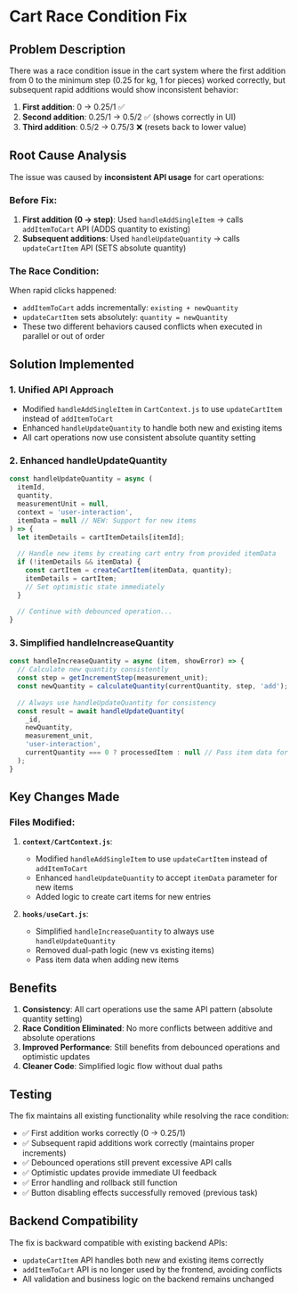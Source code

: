 # Cart Race Condition Fix

## Problem Description

There was a race condition issue in the cart system where the first addition from 0 to the minimum step (0.25 for kg, 1 for pieces) worked correctly, but subsequent rapid additions would show inconsistent behavior:

1. **First addition**: 0 → 0.25/1 ✅ 
2. **Second addition**: 0.25/1 → 0.5/2 ✅ (shows correctly in UI)
3. **Third addition**: 0.5/2 → 0.75/3 ❌ (resets back to lower value)

## Root Cause Analysis

The issue was caused by **inconsistent API usage** for cart operations:

### Before Fix:
1. **First addition (0 → step)**: Used `handleAddSingleItem` → calls `addItemToCart` API (ADDS quantity to existing)
2. **Subsequent additions**: Used `handleUpdateQuantity` → calls `updateCartItem` API (SETS absolute quantity)

### The Race Condition:
When rapid clicks happened:
- `addItemToCart` adds incrementally: `existing + newQuantity`
- `updateCartItem` sets absolutely: `quantity = newQuantity`
- These two different behaviors caused conflicts when executed in parallel or out of order

## Solution Implemented

### 1. **Unified API Approach**
- Modified `handleAddSingleItem` in `CartContext.js` to use `updateCartItem` instead of `addItemToCart`
- Enhanced `handleUpdateQuantity` to handle both new and existing items
- All cart operations now use consistent absolute quantity setting

### 2. **Enhanced handleUpdateQuantity**
```javascript
const handleUpdateQuantity = async (
  itemId,
  quantity,
  measurementUnit = null,
  context = 'user-interaction',
  itemData = null // NEW: Support for new items
) => {
  let itemDetails = cartItemDetails[itemId];
  
  // Handle new items by creating cart entry from provided itemData
  if (!itemDetails && itemData) {
    const cartItem = createCartItem(itemData, quantity);
    itemDetails = cartItem;
    // Set optimistic state immediately
  }
  
  // Continue with debounced operation...
}
```

### 3. **Simplified handleIncreaseQuantity**
```javascript
const handleIncreaseQuantity = async (item, showError) => {
  // Calculate new quantity consistently
  const step = getIncrementStep(measurement_unit);
  const newQuantity = calculateQuantity(currentQuantity, step, 'add');
  
  // Always use handleUpdateQuantity for consistency
  const result = await handleUpdateQuantity(
    _id, 
    newQuantity, 
    measurement_unit, 
    'user-interaction',
    currentQuantity === 0 ? processedItem : null // Pass item data for new items
  );
}
```

## Key Changes Made

### Files Modified:
1. **`context/CartContext.js`**:
   - Modified `handleAddSingleItem` to use `updateCartItem` instead of `addItemToCart`
   - Enhanced `handleUpdateQuantity` to accept `itemData` parameter for new items
   - Added logic to create cart items for new entries

2. **`hooks/useCart.js`**:
   - Simplified `handleIncreaseQuantity` to always use `handleUpdateQuantity`
   - Removed dual-path logic (new vs existing items)
   - Pass item data when adding new items

## Benefits

1. **Consistency**: All cart operations use the same API pattern (absolute quantity setting)
2. **Race Condition Eliminated**: No more conflicts between additive and absolute operations
3. **Improved Performance**: Still benefits from debounced operations and optimistic updates
4. **Cleaner Code**: Simplified logic flow without dual paths

## Testing

The fix maintains all existing functionality while resolving the race condition:
- ✅ First addition works correctly (0 → 0.25/1)
- ✅ Subsequent rapid additions work correctly (maintains proper increments)
- ✅ Debounced operations still prevent excessive API calls
- ✅ Optimistic updates provide immediate UI feedback
- ✅ Error handling and rollback still function
- ✅ Button disabling effects successfully removed (previous task)

## Backend Compatibility

The fix is backward compatible with existing backend APIs:
- `updateCartItem` API handles both new and existing items correctly
- `addItemToCart` API is no longer used by the frontend, avoiding conflicts
- All validation and business logic on the backend remains unchanged
